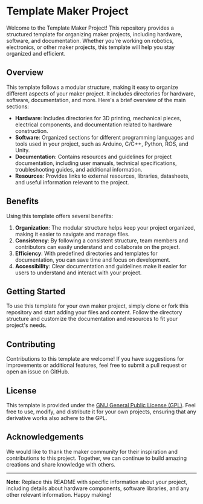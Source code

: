 # Template Maker Project

Welcome to the Template Maker Project! This repository provides a structured template for organizing maker projects, including hardware, software, and documentation. Whether you're working on robotics, electronics, or other maker projects, this template will help you stay organized and efficient.

## Overview

This template follows a modular structure, making it easy to organize different aspects of your maker project. It includes directories for hardware, software, documentation, and more. Here's a brief overview of the main sections:

- **Hardware**: Includes directories for 3D printing, mechanical pieces, electrical components, and documentation related to hardware construction.
- **Software**: Organized sections for different programming languages and tools used in your project, such as Arduino, C/C++, Python, ROS, and Unity.
- **Documentation**: Contains resources and guidelines for project documentation, including user manuals, technical specifications, troubleshooting guides, and additional information.
- **Resources**: Provides links to external resources, libraries, datasheets, and useful information relevant to the project.

## Benefits

Using this template offers several benefits:

1. **Organization**: The modular structure helps keep your project organized, making it easier to navigate and manage files.
2. **Consistency**: By following a consistent structure, team members and contributors can easily understand and collaborate on the project.
3. **Efficiency**: With predefined directories and templates for documentation, you can save time and focus on development.
4. **Accessibility**: Clear documentation and guidelines make it easier for users to understand and interact with your project.

## Getting Started

To use this template for your own maker project, simply clone or fork this repository and start adding your files and content. Follow the directory structure and customize the documentation and resources to fit your project's needs.

## Contributing

Contributions to this template are welcome! If you have suggestions for improvements or additional features, feel free to submit a pull request or open an issue on GitHub.

## License

This template is provided under the [GNU General Public License (GPL)](LICENSE). Feel free to use, modify, and distribute it for your own projects, ensuring that any derivative works also adhere to the GPL.

## Acknowledgements

We would like to thank the maker community for their inspiration and contributions to this project. Together, we can continue to build amazing creations and share knowledge with others.

---

**Note**: Replace this README with specific information about your project, including details about hardware components, software libraries, and any other relevant information. Happy making!
